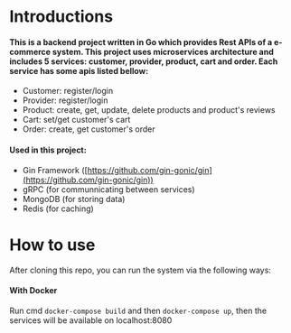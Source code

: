 # Introductions

#### This is a backend project written in Go which provides Rest APIs of a e-commerce system. This project uses microservices architecture and includes 5 services: customer, provider, product, cart and order. Each service has some apis listed bellow:

- Customer: register/login
- Provider: register/login
- Product: create, get, update, delete products and product's reviews
- Cart: set/get customer's cart
- Order: create, get customer's order

#### Used in this project:

- Gin Framework ([https://github.com/gin-gonic/gin](https://github.com/gin-gonic/gin))
- gRPC (for communnicating between services)
- MongoDB (for storing data)
- Redis (for caching)

# How to use

After cloning this repo, you can run the system via the following ways:

#### With Docker

Run cmd `docker-compose build` and then `docker-compose up`, then the services will be available on localhost:8080

